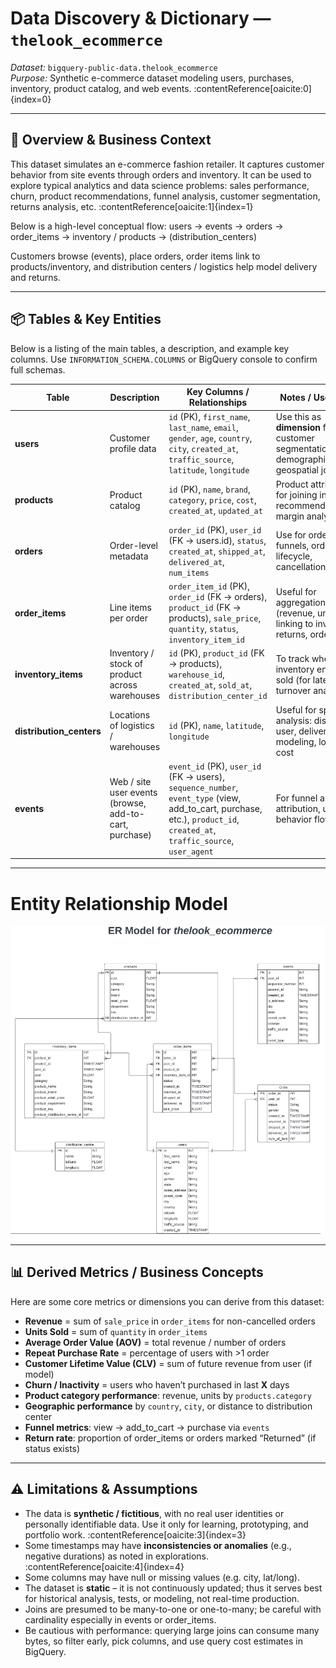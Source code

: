 # Data Discovery & Dictionary — `thelook_ecommerce`

*Dataset:* `bigquery-public-data.thelook_ecommerce`  
*Purpose:* Synthetic e-commerce dataset modeling users, purchases, inventory, product catalog, and web events. :contentReference[oaicite:0]{index=0}

---

## 🧭 Overview & Business Context

This dataset simulates an e-commerce fashion retailer. It captures customer behavior from site events through orders and inventory. It can be used to explore typical analytics and data science problems: sales performance, churn, product recommendations, funnel analysis, customer segmentation, returns analysis, etc. :contentReference[oaicite:1]{index=1}

Below is a high-level conceptual flow:
users → events → orders → order_items → inventory / products → (distribution_centers)


Customers browse (events), place orders, order items link to products/inventory, and distribution centers / logistics help model delivery and returns.  

---

## 📦 Tables & Key Entities

Below is a listing of the main tables, a description, and example key columns. Use `INFORMATION_SCHEMA.COLUMNS` or BigQuery console to confirm full schemas.

| Table | Description | Key Columns / Relationships | Notes / Use Cases |
|---|---|---|---|
| **users** | Customer profile data | `id` (PK), `first_name`, `last_name`, `email`, `gender`, `age`, `country`, `city`, `created_at`, `traffic_source`, `latitude`, `longitude` | Use this as **dimension** for customer segmentation, demographics, geospatial joins |
| **products** | Product catalog | `id` (PK), `name`, `brand`, `category`, `price`, `cost`, `created_at`, `updated_at` | Product attributes, for joining in sales, recommendation, margin analysis |
| **orders** | Order-level metadata | `order_id` (PK), `user_id` (FK → users.id), `status`, `created_at`, `shipped_at`, `delivered_at`, `num_items` | Use for order funnels, order lifecycle, cancellations/returns |
| **order_items** | Line items per order | `order_item_id` (PK), `order_id` (FK → orders), `product_id` (FK → products), `sale_price`, `quantity`, `status`, `inventory_item_id` | Useful for aggregations (revenue, units sold), linking to inventory, returns, order splits |
| **inventory_items** | Inventory / stock of product across warehouses | `id` (PK), `product_id` (FK → products), `warehouse_id`, `created_at`, `sold_at`, `distribution_center_id` | To track when inventory enters, is sold (for latency or turnover analysis) |
| **distribution_centers** | Locations of logistics / warehouses | `id` (PK), `name`, `latitude`, `longitude` | Useful for spatial analysis: distance to user, delivery modeling, logistics cost |
| **events** | Web / site user events (browse, add-to-cart, purchase) | `event_id` (PK), `user_id` (FK → users), `sequence_number`, `event_type` (view, add_to_cart, purchase, etc.), `product_id`, `created_at`, `traffic_source`, `user_agent` | For funnel analysis, attribution, user behavior flow |

---

# Entity Relationship Model

![TheLook Ecommerce ER Model](../../images/thelook_ecommerce_er_model.jpeg)

---

## 📊 Derived Metrics / Business Concepts

Here are some core metrics or dimensions you can derive from this dataset:

- **Revenue** = sum of `sale_price` in `order_items` for non-cancelled orders  
- **Units Sold** = sum of `quantity` in `order_items`  
- **Average Order Value (AOV)** = total revenue / number of orders  
- **Repeat Purchase Rate** = percentage of users with >1 order  
- **Customer Lifetime Value (CLV)** = sum of future revenue from user (if model)  
- **Churn / Inactivity** = users who haven’t purchased in last **X** days  
- **Product category performance**: revenue, units by `products.category`  
- **Geographic performance** by `country`, `city`, or distance to distribution center  
- **Funnel metrics**: view → add_to_cart → purchase via `events`  
- **Return rate**: proportion of order_items or orders marked “Returned” (if status exists)  

---

## ⚠️ Limitations & Assumptions

- The data is **synthetic / fictitious**, with no real user identities or personally identifiable data. Use it only for learning, prototyping, and portfolio work. :contentReference[oaicite:3]{index=3}  
- Some timestamps may have **inconsistencies or anomalies** (e.g., negative durations) as noted in explorations. :contentReference[oaicite:4]{index=4}  
- Some columns may have null or missing values (e.g. city, lat/long).  
- The dataset is **static** – it is not continuously updated; thus it serves best for historical analysis, tests, or modeling, not real-time production.  
- Joins are presumed to be many-to-one or one-to-many; be careful with cardinality especially in events or order_items.  
- Be cautious with performance: querying large joins can consume many bytes, so filter early, pick columns, and use query cost estimates in BigQuery.
